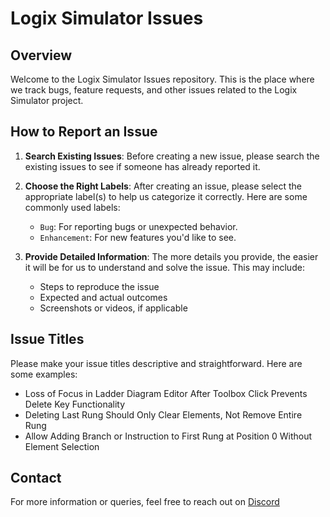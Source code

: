 # Logix Simulator Issues

## Overview

Welcome to the Logix Simulator Issues repository. This is the place where we track bugs, feature requests, and other issues related to the Logix Simulator project.

## How to Report an Issue

1. **Search Existing Issues**: Before creating a new issue, please search the existing issues to see if someone has already reported it.
  
2. **Choose the Right Labels**: After creating an issue, please select the appropriate label(s) to help us categorize it correctly. Here are some commonly used labels:
    - `Bug`: For reporting bugs or unexpected behavior.
    - `Enhancement`: For new features you'd like to see.

3. **Provide Detailed Information**: The more details you provide, the easier it will be for us to understand and solve the issue. This may include:
    - Steps to reproduce the issue
    - Expected and actual outcomes
    - Screenshots or videos, if applicable

## Issue Titles

Please make your issue titles descriptive and straightforward. Here are some examples:
- Loss of Focus in Ladder Diagram Editor After Toolbox Click Prevents Delete Key Functionality
- Deleting Last Rung Should Only Clear Elements, Not Remove Entire Rung
- Allow Adding Branch or Instruction to First Rung at Position 0 Without Element Selection

## Contact

For more information or queries, feel free to reach out on [Discord](https://discord.gg/puVcdjEp4G)
